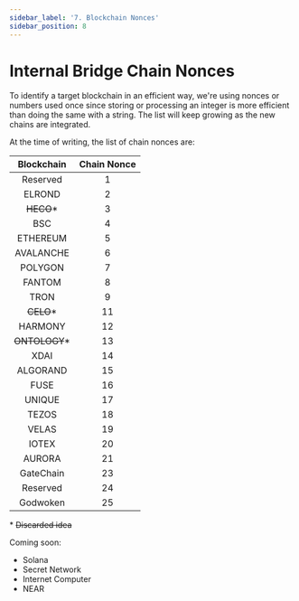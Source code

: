 ```yaml
---
sidebar_label: '7. Blockchain Nonces'
sidebar_position: 8
---
```


# Internal Bridge Chain Nonces

To identify a target blockchain in an efficient way, we're using nonces or numbers used once since storing or processing an integer is more efficient than doing the same with a string. The list will keep growing as the new chains are integrated.

At the time of writing, the list of chain nonces are:

|Blockchain|Chain Nonce|
|:-:|:-:|
|Reserved|1|
|ELROND|2|
|<s>HECO</s>*|3|
|BSC|4|
|ETHEREUM|5|
|AVALANCHE|6|
|POLYGON|7|
|FANTOM|8|
|TRON|9|
|<s>CELO</s>*|11|
|HARMONY|12|
|<s>ONTOLOGY</s>*|13|
|XDAI|14|
|ALGORAND|15|
|FUSE|16|
|UNIQUE|17|
|TEZOS|18|
|VELAS|19|
|IOTEX|20|
|AURORA|21|
|GateChain|23|
|Reserved|24|
|Godwoken|25

\* <s>Discarded idea</s>

Coming soon:<br/>
- Solana
- Secret Network
- Internet Computer
- NEAR